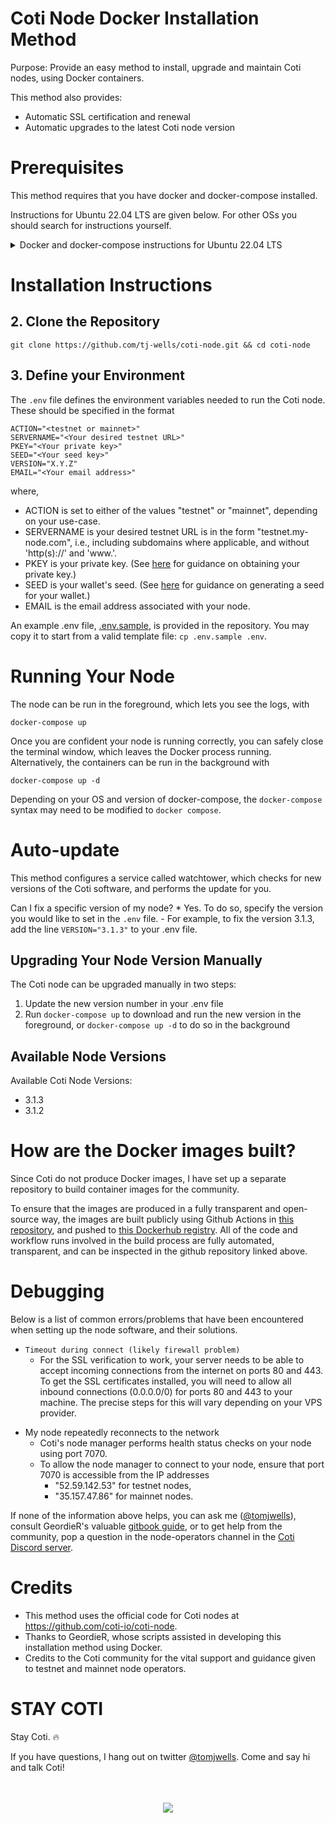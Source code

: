 # Coti Node Docker Installation Method

Purpose: Provide an easy method to install, upgrade and maintain Coti nodes, using Docker containers.

This method also provides:
- Automatic SSL certification and renewal
- Automatic upgrades to the latest Coti node version

# Prerequisites

This method requires that you have docker and docker-compose installed.

Instructions for Ubuntu 22.04 LTS are given below. For other OSs you should search for instructions yourself.

<details>
    <summary>Docker and docker-compose instructions for Ubuntu 22.04 LTS</summary>
    If you are working on Ubuntu 22.04, I found the following commands useful:

```
# Install docker
sudo apt update
sudo apt install apt-transport-https ca-certificates curl software-properties-common
curl -fsSL https://download.docker.com/linux/ubuntu/gpg | sudo gpg --dearmor -o /usr/share/keyrings/docker-archive-keyring.gpg
echo "deb [arch=$(dpkg --print-architecture) signed-by=/usr/share/keyrings/docker-archive-keyring.gpg] https://download.docker.com/linux/ubuntu $(lsb_release -cs) stable" | sudo tee /etc/apt/sources.list.d/docker.list > /dev/null
sudo apt update
apt-cache policy docker-ce
sudo apt install docker-ce

# Install docker-compose
mkdir -p ~/.docker/cli-plugins/
curl -SL https://github.com/docker/compose/releases/download/v2.3.3/docker-compose-linux-x86_64 -o ~/.docker/cli-plugins/docker-compose
chmod +x ~/.docker/cli-plugins/docker-compose
docker compose version
```

</details>

# Installation Instructions

## 2. Clone the Repository

```
git clone https://github.com/tj-wells/coti-node.git && cd coti-node
```

## 3. Define your Environment

The `.env` file defines the environment variables needed to run the Coti node. These should be specified in the format

```.env
ACTION="<testnet or mainnet>"
SERVERNAME="<Your desired testnet URL>"
PKEY="<Your private key>"
SEED="<Your seed key>"
VERSION="X.Y.Z"
EMAIL="<Your email address>"
```

where,

- ACTION is set to either of the values "testnet" or "mainnet", depending on your use-case.
- SERVERNAME is your desired testnet URL is in the form "testnet.my-node.com", i.e., including subdomains where applicable, and without 'http(s)://' and 'www.'.
- PKEY is your private key. (See [here](https://cotidocs.geordier.co.uk/wallet-and-kyc/generating-your-seed) for guidance on obtaining your private key.)
- SEED is your wallet's seed. (See [here](https://cotidocs.geordier.co.uk/wallet-and-kyc/generating-your-seed) for guidance on generating a seed for your wallet.)
- EMAIL is the email address associated with your node.

An example .env file, <a href="https://github.com/tj-wells/coti-node/blob/master/.env.sample" target="_blank">.env.sample</a>, is provided in the repository. You may copy it to start from a valid template file: `cp .env.sample .env`.

# Running Your Node

The node can be run in the foreground, which lets you see the logs, with

```
docker-compose up
```

Once you are confident your node is running correctly, you can safely close the terminal window, which leaves the Docker process running. Alternatively, the containers can be run in the background with

```
docker-compose up -d
```

Depending on your OS and version of docker-compose, the `docker-compose` syntax may need to be modified to `docker compose`.

# Auto-update

This method configures a service called watchtower, which checks for new versions of the Coti software, and performs the update for you.

Can I fix a specific version of my node?
	* Yes. To do so, specify the version you would like to set in the `.env` file.
	  - For example, to fix the version 3.1.3, add the line `VERSION="3.1.3"` to your .env file.

## Upgrading Your Node Version Manually

The Coti node can be upgraded manually in two steps:

1. Update the new version number in your .env file
2. Run `docker-compose up` to download and run the new version in the foreground, or `docker-compose up -d` to do so in the background

## Available Node Versions

Available Coti Node Versions:

<ul>
  <li>3.1.3</li>
  <li>3.1.2</li>
</ul>

# How are the Docker images built?

Since Coti do not produce Docker images, I have set up a separate repository to build container images for the community.

To ensure that the images are produced in a fully transparent and open-source way, the images are built publicly using Github Actions in <a href="https://github.com/tj-wells/coti-node-images" target="_blank">this repository</a>, and pushed to <a href="https://hub.docker.com/r/atomnode/coti-node/tags" target="_blank">this Dockerhub registry</a>. All of the code and workflow runs involved in the build process are fully automated, transparent, and can be inspected in the github repository linked above.

# Debugging

Below is a list of common errors/problems that have been encountered when setting up the node software, and their solutions.

- `Timeout during connect (likely firewall problem)`
  - For the SSL verification to work, your server needs to be able to accept incoming connections from the internet on ports 80 and 443.
    To get the SSL certificates installed, you will need to allow all inbound connections (0.0.0.0/0) for ports 80 and 443 to your machine. The precise steps for this will vary depending on your VPS provider.

* My node repeatedly reconnects to the network
  - Coti's node manager performs health status checks on your node using port 7070.
  - To allow the node manager to connect to your node, ensure that port 7070 is accessible from the IP addresses
    - "52.59.142.53" for testnet nodes,
    - "35.157.47.86" for mainnet nodes.

If none of the information above helps, you can ask me (<a href="https://twitter.com/tomjwells">@tomjwells</a>), consult GeordieR's valuable <a href="https://cotidocs.geordier.co.uk/" target="_blank">gitbook guide</a>, or to get help from the community, pop a question in the node-operators channel in the [Coti Discord server](https://discord.com/invite/wfAQfbc3Df).

# Credits

- This method uses the official code for Coti nodes at https://github.com/coti-io/coti-node.
- Thanks to GeordieR, whose scripts assisted in developing this installation method using Docker.
- Credits to the Coti community for the vital support and guidance given to testnet and mainnet node operators.

# STAY COTI

Stay Coti. ️‍🔥

If you have questions, I hang out on twitter <a href="https://twitter.com/tomjwells">@tomjwells</a>. Come and say hi and talk Coti!
<br />
<br />
<br />

<p align="center"><a href="https://twitter.com/tomjwells" target="_blank"><img src="https://cdn.discordapp.com/avatars/343604221331111946/65130831872c9daabdb0d803ce27e594.webp?size=240"></a></p>
